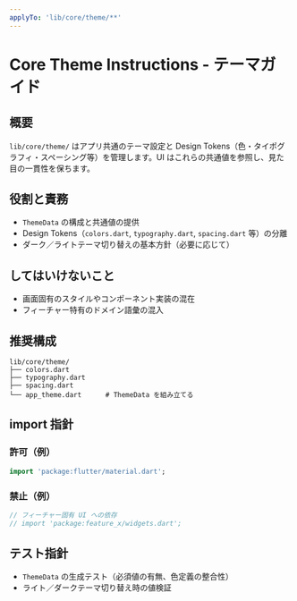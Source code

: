 ```yaml
---
applyTo: 'lib/core/theme/**'
---
```


# Core Theme Instructions - テーマガイド

## 概要
`lib/core/theme/` はアプリ共通のテーマ設定と Design Tokens（色・タイポグラフィ・スペーシング等）を管理します。UI はこれらの共通値を参照し、見た目の一貫性を保ちます。

## 役割と責務
- `ThemeData` の構成と共通値の提供
- Design Tokens（`colors.dart`, `typography.dart`, `spacing.dart` 等）の分離
- ダーク／ライトテーマ切り替えの基本方針（必要に応じて）

## してはいけないこと
- 画面固有のスタイルやコンポーネント実装の混在
- フィーチャー特有のドメイン語彙の混入

## 推奨構成
```
lib/core/theme/
├── colors.dart
├── typography.dart
├── spacing.dart
└── app_theme.dart      # ThemeData を組み立てる
```

## import 指針
### 許可（例）
```dart
import 'package:flutter/material.dart';
```
### 禁止（例）
```dart
// フィーチャー固有 UI への依存
// import 'package:feature_x/widgets.dart';
```

## テスト指針
- `ThemeData` の生成テスト（必須値の有無、色定義の整合性）
- ライト／ダークテーマ切り替え時の値検証